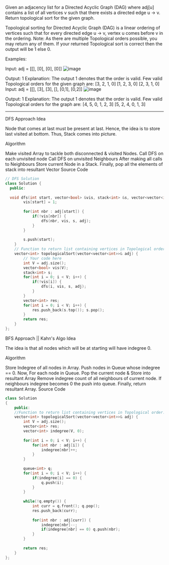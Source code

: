 Given an adjacency list for a Directed Acyclic Graph (DAG) where adj[u] contains a list of all vertices v such that there exists a directed edge u -> v. Return topological sort for the given graph.

Topological sorting for Directed Acyclic Graph (DAG) is a linear ordering of vertices such that for every directed edge u -> v, vertex u comes before v in the ordering.
Note: As there are multiple Topological orders possible, you may return any of them. If your returned Topological sort is correct then the output will be 1 else 0.

Examples:

Input: adj = [[], [0], [0], [0]] 
![image](https://github.com/user-attachments/assets/8b9e3b5a-2b09-42e2-94d3-6b740bbd3e08)

Output: 1
Explanation: The output 1 denotes that the order is valid. Few valid Topological orders for the given graph are:
[3, 2, 1, 0]
[1, 2, 3, 0]
[2, 3, 1, 0]
Input: adj = [[], [3], [3], [], [0,1], [0,2]]
![image](https://github.com/user-attachments/assets/c3371514-7922-43be-8004-ac336ac27a39)


Output: 1
Explanation: The output 1 denotes that the order is valid. Few valid Topological orders for the graph are:
[4, 5, 0, 1, 2, 3]
[5, 2, 4, 0, 1, 3]

---
DFS Approach
Idea

Node that comes at last must be present at last. Hence, the idea is to store last visited at bottom. Thus, Stack comes into picture.

Algorithm

Make visited Array to tackle both disconnected & visited Nodes.
Call DFS on each unvisited node
Call DFS on unvisited Neighbours
After making all calls to Neighbours Store current Node in a Stack.
Finally, pop all the elements of stack into resultant Vector
Source Code
```cpp
// DFS Solution
class Solution {
  public:
  
  void dfs(int start, vector<bool> &vis, stack<int> &s, vector<vector<int>>& adj) {
	    vis[start] = 1;
	    
	    for(int nbr : adj[start]) {
	        if(!vis[nbr]) {
	            dfs(nbr, vis, s, adj);
	        }
	    }
	    
	    s.push(start);
	}
    // Function to return list containing vertices in Topological order.
    vector<int> topologicalSort(vector<vector<int>>& adj) {
        // Your code here
        int V = adj.size();
        vector<bool> vis(V);
	    stack<int> s;
	    for(int i = 0; i < V; i++) {
	        if(!vis[i]) {
	            dfs(i, vis, s, adj);
	        }
	    }
	    vector<int> res;
	    for(int i = 0; i < V; i++) {
	        res.push_back(s.top()); s.pop();
	    }
	    return res;
    }
};
 ```

BFS Approach || Kahn's Algo
Idea

The idea is that all nodes which will be at starting will have indegree 0. 

Algorithm

Store Indegree of all nodes in Array.
Push nodes in Queue whose indegree == 0.
Now, For each node in Queue.
Pop the current node & Store into resultant Array
Remove indegree count of all neighbours of current node.
If neighbours indegree becomes 0 the push into queue.
Finally, return resultant Array.
Source Code
```cpp
class Solution
{
	public:
	//Function to return list containing vertices in Topological order. 
	vector<int> topologicalSort(vector<vector<int>>& adj) {
	    int V = adj.size();
	    vector<int> res;
	    vector<int> indegree(V, 0);
	    
	    for(int i = 0; i < V; i++) {
	        for(int nbr : adj[i]) {
	            indegree[nbr]++;
	        }
	    }
	    
	    queue<int> q;
	    for(int i = 0; i < V; i++) {
	        if(indegree[i] == 0) {
	            q.push(i);
	        }
	    }
	    
	    while(!q.empty()) {
	        int curr = q.front(); q.pop();
	        res.push_back(curr);
	        
	        for(int nbr : adj[curr]) {
	            indegree[nbr]--;
	            if(indegree[nbr] == 0) q.push(nbr);
	        }
	    }
	    
	    return res;
	}
};
```

